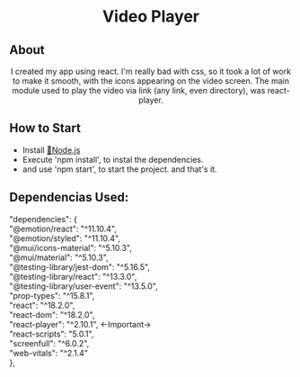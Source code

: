<h1 align="center">Video Player</h1>

## About
<p align="center">I created my app using react. I'm really bad with css, so it took a lot of work to make it smooth, with the icons appearing on the video screen. The main module used to play the video via link (any link, even directory), was react-player.
</p>

## How to Start
- Install <a href="https://nodejs.org/en/">🔗Node.js</a>
- Execute 'npm install', to instal the dependencies.
- and use 'npm start', to start the project.
and that's it.

## Dependencias Used:
"dependencies": {<br>
    "@emotion/react": "^11.10.4",<br>
    "@emotion/styled": "^11.10.4",<br>
    "@mui/icons-material": "^5.10.3",<br>
    "@mui/material": "^5.10.3",<br>
    "@testing-library/jest-dom": "^5.16.5",<br>
    "@testing-library/react": "^13.3.0",<br>
    "@testing-library/user-event": "^13.5.0",<br>
    "prop-types": "^15.8.1",<br>
    "react": "^18.2.0",<br>
    "react-dom": "^18.2.0",<br>
    "react-player": "^2.10.1", <-Important-><br>
    "react-scripts": "5.0.1",<br>
    "screenfull": "^6.0.2",<br>
    "web-vitals": "^2.1.4"<br>
},<br>